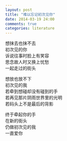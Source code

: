 ```yaml
---
layout: post
title: "难以忘记初次见你"
date: 2014-03-19 24:00
comments: true
categories: literature
---
```


想抹去也抹不去
<br/>
初次见的你
<br/>
诉说往事时脸上有笑容
<br/>
思念故人时又换上忧愁
<br/>
一起走过的街头
<br/>

想放也放不下
<br/>
初次见的我
<br/>
若牵到想碰却没有碰到的手
<br/>
若再见那片阴雨世界里的光明
<br/>
若码头上不是最后的背影
<br/>

终于牵起你的手
<br/>
在新的街头
<br/>
仍做初次见的我
<br/>
一直爱你

